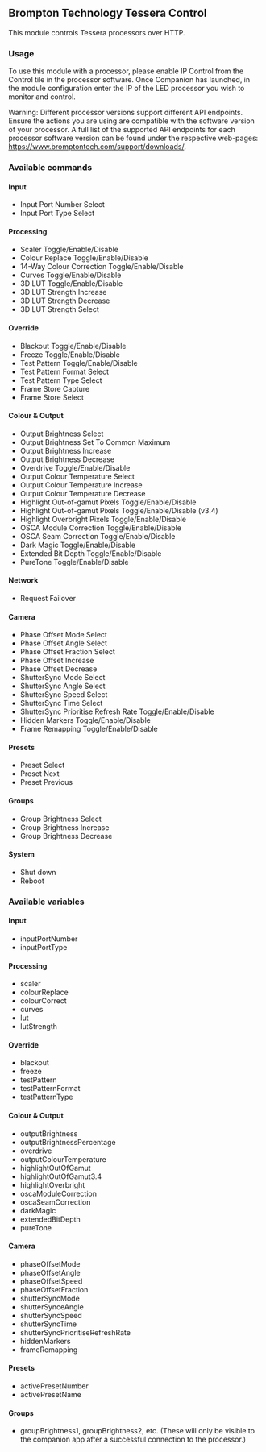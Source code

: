 ## Brompton Technology Tessera Control

This module controls Tessera processors over HTTP.

### Usage
To use this module with a processor, please enable IP Control from the Control tile in the processor software.
Once Companion has launched, in the module configuration enter the IP of the LED processor you wish to monitor and control.

Warning: Different processor versions support different API endpoints. Ensure the actions you are using are compatible with the software version of your processor.
A full list of the supported API endpoints for each processor software version can be found under the respective web-pages:
https://www.bromptontech.com/support/downloads/.

### Available commands
#### Input
- Input Port Number Select
- Input Port Type Select

#### Processing
- Scaler Toggle/Enable/Disable
- Colour Replace Toggle/Enable/Disable
- 14-Way Colour Correction Toggle/Enable/Disable
- Curves Toggle/Enable/Disable
- 3D LUT Toggle/Enable/Disable
- 3D LUT Strength Increase
- 3D LUT Strength Decrease
- 3D LUT Strength Select

#### Override
- Blackout Toggle/Enable/Disable
- Freeze Toggle/Enable/Disable
- Test Pattern Toggle/Enable/Disable
- Test Pattern Format Select
- Test Pattern Type Select
- Frame Store Capture
- Frame Store Select

#### Colour & Output
- Output Brightness Select
- Output Brightness Set To Common Maximum
- Output Brightness Increase
- Output Brightness Decrease
- Overdrive Toggle/Enable/Disable
- Output Colour Temperature Select
- Output Colour Temperature Increase
- Output Colour Temperature Decrease
- Highlight Out-of-gamut Pixels Toggle/Enable/Disable
- Highlight Out-of-gamut Pixels Toggle/Enable/Disable (v3.4)
- Highlight Overbright Pixels Toggle/Enable/Disable
- OSCA Module Correction Toggle/Enable/Disable
- OSCA Seam Correction Toggle/Enable/Disable
- Dark Magic Toggle/Enable/Disable
- Extended Bit Depth Toggle/Enable/Disable
- PureTone Toggle/Enable/Disable

#### Network
- Request Failover

#### Camera
- Phase Offset Mode Select
- Phase Offset Angle Select
- Phase Offset Fraction Select
- Phase Offset Increase
- Phase Offset Decrease
- ShutterSync Mode Select
- ShutterSync Angle Select
- ShutterSync Speed Select
- ShutterSync Time Select
- ShutterSync Prioritise Refresh Rate Toggle/Enable/Disable
- Hidden Markers Toggle/Enable/Disable
- Frame Remapping Toggle/Enable/Disable

#### Presets
- Preset Select
- Preset Next
- Preset Previous

#### Groups
- Group Brightness Select
- Group Brightness Increase
- Group Brightness Decrease

#### System
- Shut down
- Reboot

### Available variables
#### Input
- inputPortNumber
- inputPortType

#### Processing
- scaler
- colourReplace
- colourCorrect
- curves
- lut
- lutStrength

#### Override
- blackout
- freeze
- testPattern
- testPatternFormat
- testPatternType

#### Colour & Output
- outputBrightness
- outputBrightnessPercentage
- overdrive
- outputColourTemperature
- highlightOutOfGamut
- highlightOutOfGamut3.4
- highlightOverbright
- oscaModuleCorrection
- oscaSeamCorrection
- darkMagic
- extendedBitDepth
- pureTone

#### Camera
- phaseOffsetMode
- phaseOffsetAngle
- phaseOffsetSpeed
- phaseOffsetFraction
- shutterSyncMode
- shutterSynceAngle
- shutterSyncSpeed
- shutterSyncTime
- shutterSyncPrioritiseRefreshRate
- hiddenMarkers
- frameRemapping

#### Presets
- activePresetNumber
- activePresetName

#### Groups
- groupBrightness1, groupBrightness2, etc. (These will only be visible to the companion app after a successful connection to the processor.)